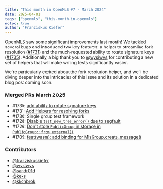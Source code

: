 ```yaml
---
title: "This month in OpenMLS #7 - March 2024"
date: 2025-04-01
tags: ["openmls", "this-month-in-openmls"]
notoc: true
author: "Franziskus Kiefer"
---
```


OpenMLS saw some significant improvements last month!
We tackled several bugs and introduced two key features:
a helper to streamline fork resolution ([#1731](https://github.com/openmls/openmls/pull/1731)) and the much-requested ability to
rotate signature keys ([#1735](https://github.com/openmls/openmls/pull/1735)).
Additionally, a big thank you to [@wysiwys](https://github.com/wysiwys) for
contributing a new set of helpers that will make writing tests significantly easier.

We're particularly excited about the fork resolution helper, and we'll be diving
deeper into the intricacies of this issue and its solution in a dedicated blog
post coming soon.

### Merged PRs March 2025
* #1735: [add ability to rotate signature keys](https://github.com/openmls/openmls/pull/1735)
* #1731: [Add Helpers for resolving forks](https://github.com/openmls/openmls/pull/1731)
* #1730: [Single group test framework](https://github.com/openmls/openmls/pull/1730)
* #1728: [Disable `test_new_tree_error()` due to segfault](https://github.com/openmls/openmls/pull/1728)
* #1726: [Don't store `PublicGroup` in storage in `PublicGroup::from_external()`](https://github.com/openmls/openmls/pull/1726)
* #1709: [feat(wasm): add binding for MlsGroup.create_message()](https://github.com/openmls/openmls/pull/1709)

### Contributors
* [@franziskuskiefer](https://github.com/franziskuskiefer)
* [@wysiwys](https://github.com/wysiwys)
* [@sandr01d](https://github.com/sandr01d)
* [@keks](https://github.com/keks)
* [@kkohbrok](https://github.com/kkohbrok)
